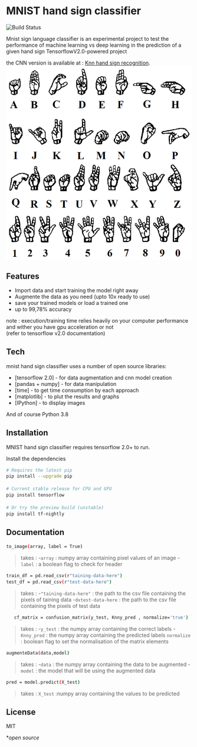 # MNIST hand sign classifier

![Build Status](https://travis-ci.org/joemccann/dillinger.svg?branch=master) 

Mnist sign language classifier is an experimental project to test the performance of machine learning vs deep learning in the prediction of a given hand sign 
TensorflowV2.0-powered project

the CNN version is available at : [Knn hand sign recognition](https://github.com/noubhanidata/hand_sign_recognition_KNN).
![hand sign](https://github.com/noubhanidata/hand_sign_recognition_KNN/blob/d49ec85934439d05f0d27153529c03ff7fc949c4/images/hand%20sign.jpg) 

## Features

- Import data and start training the model right away
- Augmente the data as you need (upto 10x ready to use)
- save your trained models or load a trained one 
- up to 99,78% accuracy

note : execution/training time relies heavily on your computer performance and wither you have gpu acceleration or not   
(refer to tensorflow v2.0 documentation)

## Tech

mnist hand sign classifier uses a number of open source libraries:

- [tensorflow 2.0] - for data augmentation and cnn model creation
- [pandas + numpy] - for data manipulation
- [time] - to get time consumption by each approach
- [matplotlib] - to plut the results and graphs
- [IPython] - to display images

And of course Python 3.8

## Installation

MNIST hand sign classifier requires tensorflow 2.0+ to run.

Install the dependencies 

```sh
# Requires the latest pip
pip install --upgrade pip

# Current stable release for CPU and GPU
pip install tensorflow

# Or try the preview build (unstable)
pip install tf-nightly
```

## Documentation 
```sh
to_image(array, label = True)
```
> takes : -`array` : numpy array containing pixel values of an image 
     -`label` : a boolean flag to check for header
     
```sh
train_df = pd.read_csv(r"taining-data-here")
test_df = pd.read_csv(r"test-data-here")
```
> takes : -`"taining-data-here"` : the path to the csv file containing the pixels of taining data
     -`dxtest-data-here` :  the path to the csv file containing the pixels of test data

 ```sh
    cf_matrix = confusion_matrix(y_test, Knny_pred , normalize='true')
```
> takes : -`y_test` : the numpy array containing the correct labels
-`Knny_pred` : the numpy array containing the predicted labels
 `normalize` : boolean flag to set the normalisation of the matrix elements
 ```sh
 augmenteData(data,model)
```
> takes : -`data` : the numpy array containing the data to be augmented
-`model` : the model that will be using the augmented data 
 ```sh
pred = model.predict(X_test)
```
> takes : `X_test` :numpy array containing the values to be predicted  

## License

MIT

**open source*

